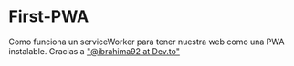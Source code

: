 # First-PWA
Como funciona un serviceWorker para tener nuestra web como una PWA instalable.
Gracias a ["@ibrahima92 at Dev.to"](https://dev.to/ibrahima92)
